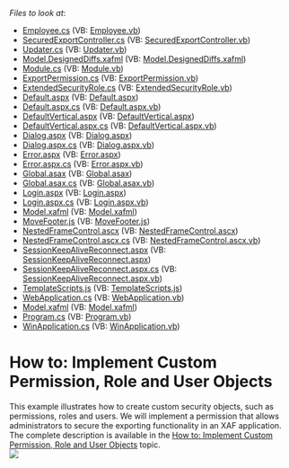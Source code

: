 <!-- default file list -->
*Files to look at*:

* [Employee.cs](./CS/SecuredExportExample.Module/BusinessObjects/Employee.cs) (VB: [Employee.vb](./VB/SecuredExportExample.Module/BusinessObjects/Employee.vb))
* [SecuredExportController.cs](./CS/SecuredExportExample.Module/Controllers/SecuredExportController.cs) (VB: [SecuredExportController.vb](./VB/SecuredExportExample.Module/Controllers/SecuredExportController.vb))
* [Updater.cs](./CS/SecuredExportExample.Module/DatabaseUpdate/Updater.cs) (VB: [Updater.vb](./VB/SecuredExportExample.Module/DatabaseUpdate/Updater.vb))
* [Model.DesignedDiffs.xafml](./CS/SecuredExportExample.Module/Model.DesignedDiffs.xafml) (VB: [Model.DesignedDiffs.xafml](./VB/SecuredExportExample.Module/Model.DesignedDiffs.xafml))
* [Module.cs](./CS/SecuredExportExample.Module/Module.cs) (VB: [Module.vb](./VB/SecuredExportExample.Module/Module.vb))
* [ExportPermission.cs](./CS/SecuredExportExample.Module/SecurityObjects/ExportPermission.cs) (VB: [ExportPermission.vb](./VB/SecuredExportExample.Module/SecurityObjects/ExportPermission.vb))
* [ExtendedSecurityRole.cs](./CS/SecuredExportExample.Module/SecurityObjects/ExtendedSecurityRole.cs) (VB: [ExtendedSecurityRole.vb](./VB/SecuredExportExample.Module/SecurityObjects/ExtendedSecurityRole.vb))
* [Default.aspx](./CS/SecuredExportExample.Web/Default.aspx) (VB: [Default.aspx](./VB/SecuredExportExample.Web/Default.aspx))
* [Default.aspx.cs](./CS/SecuredExportExample.Web/Default.aspx.cs) (VB: [Default.aspx.vb](./VB/SecuredExportExample.Web/Default.aspx.vb))
* [DefaultVertical.aspx](./CS/SecuredExportExample.Web/DefaultVertical.aspx) (VB: [DefaultVertical.aspx](./VB/SecuredExportExample.Web/DefaultVertical.aspx))
* [DefaultVertical.aspx.cs](./CS/SecuredExportExample.Web/DefaultVertical.aspx.cs) (VB: [DefaultVertical.aspx.vb](./VB/SecuredExportExample.Web/DefaultVertical.aspx.vb))
* [Dialog.aspx](./CS/SecuredExportExample.Web/Dialog.aspx) (VB: [Dialog.aspx](./VB/SecuredExportExample.Web/Dialog.aspx))
* [Dialog.aspx.cs](./CS/SecuredExportExample.Web/Dialog.aspx.cs) (VB: [Dialog.aspx.vb](./VB/SecuredExportExample.Web/Dialog.aspx.vb))
* [Error.aspx](./CS/SecuredExportExample.Web/Error.aspx) (VB: [Error.aspx](./VB/SecuredExportExample.Web/Error.aspx))
* [Error.aspx.cs](./CS/SecuredExportExample.Web/Error.aspx.cs) (VB: [Error.aspx.vb](./VB/SecuredExportExample.Web/Error.aspx.vb))
* [Global.asax](./CS/SecuredExportExample.Web/Global.asax) (VB: [Global.asax](./VB/SecuredExportExample.Web/Global.asax))
* [Global.asax.cs](./CS/SecuredExportExample.Web/Global.asax.cs) (VB: [Global.asax.vb](./VB/SecuredExportExample.Web/Global.asax.vb))
* [Login.aspx](./CS/SecuredExportExample.Web/Login.aspx) (VB: [Login.aspx](./VB/SecuredExportExample.Web/Login.aspx))
* [Login.aspx.cs](./CS/SecuredExportExample.Web/Login.aspx.cs) (VB: [Login.aspx.vb](./VB/SecuredExportExample.Web/Login.aspx.vb))
* [Model.xafml](./CS/SecuredExportExample.Web/Model.xafml) (VB: [Model.xafml](./VB/SecuredExportExample.Web/Model.xafml))
* [MoveFooter.js](./CS/SecuredExportExample.Web/MoveFooter.js) (VB: [MoveFooter.js](./VB/SecuredExportExample.Web/MoveFooter.js))
* [NestedFrameControl.ascx](./CS/SecuredExportExample.Web/NestedFrameControl.ascx) (VB: [NestedFrameControl.ascx](./VB/SecuredExportExample.Web/NestedFrameControl.ascx))
* [NestedFrameControl.ascx.cs](./CS/SecuredExportExample.Web/NestedFrameControl.ascx.cs) (VB: [NestedFrameControl.ascx.vb](./VB/SecuredExportExample.Web/NestedFrameControl.ascx.vb))
* [SessionKeepAliveReconnect.aspx](./CS/SecuredExportExample.Web/SessionKeepAliveReconnect.aspx) (VB: [SessionKeepAliveReconnect.aspx](./VB/SecuredExportExample.Web/SessionKeepAliveReconnect.aspx))
* [SessionKeepAliveReconnect.aspx.cs](./CS/SecuredExportExample.Web/SessionKeepAliveReconnect.aspx.cs) (VB: [SessionKeepAliveReconnect.aspx.vb](./VB/SecuredExportExample.Web/SessionKeepAliveReconnect.aspx.vb))
* [TemplateScripts.js](./CS/SecuredExportExample.Web/TemplateScripts.js) (VB: [TemplateScripts.js](./VB/SecuredExportExample.Web/TemplateScripts.js))
* [WebApplication.cs](./CS/SecuredExportExample.Web/WebApplication.cs) (VB: [WebApplication.vb](./VB/SecuredExportExample.Web/WebApplication.vb))
* [Model.xafml](./CS/SecuredExportExample.Win/Model.xafml) (VB: [Model.xafml](./VB/SecuredExportExample.Win/Model.xafml))
* [Program.cs](./CS/SecuredExportExample.Win/Program.cs) (VB: [Program.vb](./VB/SecuredExportExample.Win/Program.vb))
* [WinApplication.cs](./CS/SecuredExportExample.Win/WinApplication.cs) (VB: [WinApplication.vb](./VB/SecuredExportExample.Win/WinApplication.vb))
<!-- default file list end -->
# How to: Implement Custom Permission, Role and User Objects


<p>This example illustrates how to create custom security objects, such as permissions, roles and users. We will implement a permission that allows administrators to secure the exporting functionality in an XAF application. The complete description is available in the <a href="http://documentation.devexpress.com/#Xaf/CustomDocument3384"><u>How to: Implement Custom Permission, Role and User Objects</u></a> topic.<br><img src="https://raw.githubusercontent.com/DevExpress-Examples/how-to-implement-custom-permission-role-and-user-objects-e3794/12.1.7+/media/00ffc31d-8a0d-47e5-a763-d7f07e79e52d.png"></p>

<br/>


